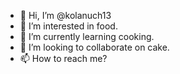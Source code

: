 - 👋 Hi, I’m @kolanuch13
- 👀 I’m interested in food.
- 🌱 I’m currently learning cooking.
- 💞️ I’m looking to collaborate on cake.
- 📫 How to reach me?

<!---
kolanuch13/kolanuch13 is a ✨ special ✨ repository because its `README.md` (this file) appears on your GitHub profile.
You can click the Preview link to take a look at your changes.
--->
